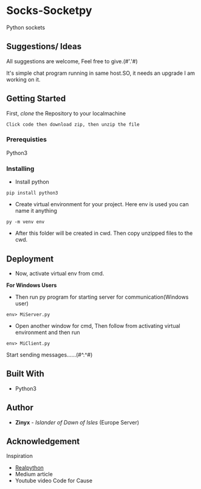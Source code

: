 # Socks-Socketpy
Python sockets

## Suggestions/ Ideas

All suggestions are welcome, Feel free to give.(#'.'#)

It's simple chat program running in same host.SO, it needs an upgrade I am working on it.

## Getting Started 

First, *clone* the Repository to your localmachine
```
Click code then download zip, then unzip the file
```

### Prerequisties

Python3

### Installing

* Install python
```
pip install python3
```
* Create virtual environment for your project. Here env is used you can name it anything
```
py -m venv env
```
* After this folder will be created in cwd. Then copy unzipped files to the cwd.

## Deployment

* Now, activate virtual env from cmd.

**For Windows Users**

* Then run py program for starting server for communication(Windows user)
```
env> MiServer.py
```
* Open another window for cmd, Then follow from activating virtual environment and then run
```
env> MiClient.py
```

Start sending messages......(#^.^#)

## Built With

* Python3

## Author
* **Zinyx** - *Islander of Dawn of Isles* (Europe Server)

## Acknowledgement

Inspiration
* [Realpython](https://realpython.com/python-sockets/)
* Medium article
* Youtube video Code for Cause
